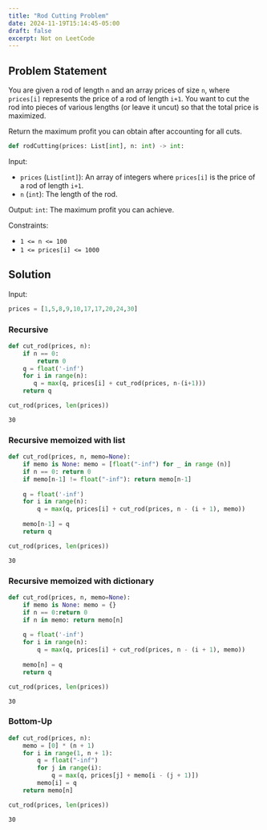 ```yaml
---
title: "Rod Cutting Problem"
date: 2024-11-19T15:14:45-05:00
draft: false
excerpt: Not on LeetCode 
---
```


## Problem Statement

You are given a rod of length `n` and an array prices of size `n`, where `prices[i]` represents the price of a rod of length `i+1`. You want to cut the rod into pieces of various lengths (or leave it uncut) so that the total price is maximized.

Return the maximum profit you can obtain after accounting for all cuts.

```python
def rodCutting(prices: List[int], n: int) -> int:
```

Input:
- `prices` (`List[int]`): An array of integers where `prices[i]` is the price of a rod of length `i+1`.
- `n` (`int`): The length of the rod.

Output:
`int`: The maximum profit you can achieve.

Constraints:
- `1 <= n <= 100`
- `1 <= prices[i] <= 1000`

## Solution

Input:
```python
prices = [1,5,8,9,10,17,17,20,24,30]
```

### Recursive

```python
def cut_rod(prices, n):
    if n == 0:
        return 0
    q = float('-inf')
    for i in range(n):
       q = max(q, prices[i] + cut_rod(prices, n-(i+1)))
    return q

cut_rod(prices, len(prices))
```
```text
30
```

### Recursive memoized with list

```python
def cut_rod(prices, n, memo=None):
    if memo is None: memo = [float("-inf") for _ in range (n)]
    if n == 0: return 0
    if memo[n-1] != float("-inf"): return memo[n-1]
    
    q = float('-inf')
    for i in range(n):
        q = max(q, prices[i] + cut_rod(prices, n - (i + 1), memo))
    
    memo[n-1] = q
    return q

cut_rod(prices, len(prices))
```
```text
30
```

### Recursive memoized with dictionary

```python
def cut_rod(prices, n, memo=None):
    if memo is None: memo = {}
    if n == 0:return 0
    if n in memo: return memo[n]
    
    q = float('-inf')
    for i in range(n):
        q = max(q, prices[i] + cut_rod(prices, n - (i + 1), memo))
    
    memo[n] = q
    return q

cut_rod(prices, len(prices))
```
```text
30
```

### Bottom-Up

```python
def cut_rod(prices, n):
    memo = [0] * (n + 1)
    for i in range(1, n + 1): 
        q = float("-inf")
        for j in range(i):  
            q = max(q, prices[j] + memo[i - (j + 1)])
        memo[i] = q  
    return memo[n]

cut_rod(prices, len(prices))
```
```text
30
```